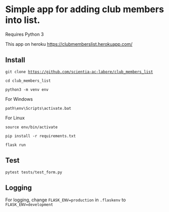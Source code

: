 <h1>Simple app for adding club members into list.</h1>

Requires Python 3

This app on heroku https://clubmemberslist.herokuapp.com/

<h2>Install</h2>

<code>git clone https://github.com/scientia-ac-labore/club_members_list</code>

<code>cd club_members_list</code>

<code>python3 -m venv env</code>

For Windows

<code>path\env\Scripts\activate.bat</code>
  
For Linux
  
<code>source env/bin/activate</code>

<code>pip install -r requirements.txt</code>

<code>flask run</code>

<h2>Test</h2>

<code>pytest tests/test_form.py</code>

<h2>Logging</h2>

For logging, change <code>FLASK_ENV=production</code> in <code>.flaskenv</code> to <code>FLASK_ENV=development</code>
